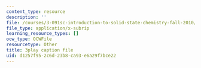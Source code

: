 ```yaml
---
content_type: resource
description: ''
file: /courses/3-091sc-introduction-to-solid-state-chemistry-fall-2010/d1257f952c6d23b8ca93e6a29f7bce22_KlI1duF4K9o.srt
file_type: application/x-subrip
learning_resource_types: []
ocw_type: OCWFile
resourcetype: Other
title: 3play caption file
uid: d1257f95-2c6d-23b8-ca93-e6a29f7bce22
---
```

